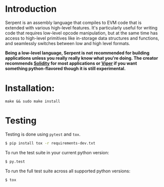 # Introduction

Serpent is an assembly language that compiles to EVM code that is extended with various high-level features. It's particularly useful for writing code that requires low-level opcode manipulation, but at the same time has access to high-level primitives like in-storage data structures and functions, and seamlessly switches between low and high level formats.

**Being a low-level language, Serpent is not recommended for building applications unless you really really know what you're doing. The creator recommends [Solidity](http://github.com/ethereum/solidity) for most applications or [Viper](http://github.com/ethereum/viper) if you want something python-flavored though it is still experimental.**

# Installation:

`make && sudo make install`


# Testing

Testing is done using `pytest` and `tox`.

```bash
$ pip install tox -r requirements-dev.txt
```


To run the test suite in your current python version:

```bash
$ py.test
```


To run the full test suite across all supported python versions:

```bash
$ tox
```
